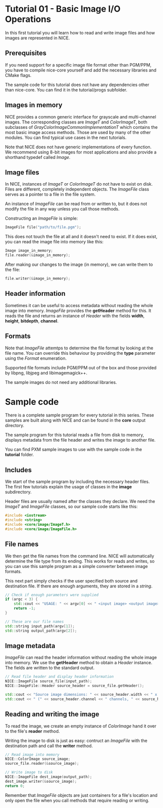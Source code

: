 # Tutorial 01 - Basic Image I/O Operations

In this first tutorial you will learn how to read and write image files and how images are represented in NICE.

## Prerequisites
If you need support for a specific image file format other than PGM/PPM, you have to compile nice-core yourself and add the necessary libraries and CMake flags.

The sample code for this tutorial does not have any dependencies other than nice-core. You can find it in the tutorial/progs subfolder.

## Images in memory
NICE provides a common generic interface for grayscale and multi-channel
images.
The corresponding classes are _ImageT_ and _ColorImageT_, both subclasses of
_GrayColorImageCommonImplementationT_ which contains the most basic image
access methods.
Those are used by many of the other modules.
You can find typical use cases in the next tutorials.

Note that NICE does not have generic implementations of every function.
We recommend using 8-bit images for most applications and also
provide a shorthand typedef called _Image_.

## Image files
In NICE, instances of _ImageT_ or _ColorImageT_ do not have to exist on disk. Files are different, completely independent objects. The _ImageFile_ class serves as a pointer to a file in the file system.

An instance of _ImageFile_ can be read from or written to, but it does not modify the file in any way unless you call those methods.

Constructing an _ImageFile_ is simple:

```c++
ImageFile file("path/to/file.pgm");
```

This does not touch the file at all and it doesn't need to exist. If it does exist, you can read the image file into memory like this:

```c++
Image image_in_memory;
file.reader(&image_in_memory);
```

After making our changes to the image (in memory), we can write them to the file:

```c++
file.writer(&image_in_memory);
```

## Header information
Sometimes it can be useful to access metadata without reading the whole image into memory. _ImageFile_ provides the __getHeader__ method for this. It reads the file and returns an instance of _Header_ with the fields __width__, __height__, __bitdepth__, __channel__.

## Formats
Note that _ImageFile_ attemtps to determine the file format by looking at the file name. You can override this behaviour by providing the __type__ parameter using the _Format_ enumeration.

Supported file formats include PGM/PPM out of the box and those provided by libpng, libjpeg and libimagemagick++.

The sample images do not need any additional libraries.

# Sample code
There is a complete sample program for every tutorial in this series.
These samples are built along with NICE and can be found in the
__core__ output directory.

The sample program for this tutorial reads a file from disk to memory,
displays metadata from the file header and writes the image to another
file.

You can find PXM sample images to use with the sample code
in the __tutorial__ folder.

## Includes
We start of the sample program by including the necessary header files.
The first few tutorials explain the usage of classes in the __image__
subdirectory.

Header files are usually named after the classes they declare.
We need the _ImageT_ and _ImageFile_ classes, so our sample code
starts like this:

```c++
#include <iostream>
#include <string>
#include <core/image/ImageT.h>
#include <core/image/ImageFile.h>
```

## File names
We then get the file names from the command line.
NICE will automatically determine the file type from its ending.
This works for reads and writes, so you can use this sample program
as a simple converter between image formats.

This next part simply checks if the user specified both source and
destination file.
If there are enough arguments, they are stored in a _string_.
 
```c++
// Check if enough parameters were supplied
if (argc < 3) {
	std::cout << "USAGE: " << argv[0] << " <input image> <output image>\n";
	return -1;
}	

// These are our file names
std::string input_path(argv[1]);
std::string output_path(argv[2]);
```

## Image metadata
_ImageFile_ can read the header information without reading the whole image
into memory.
We use the __getHeader__ method to obtain a _Header_ instance.
The fields are written to the standard output.

```c++
// Read file header and display header information
NICE::ImageFile source_file(input_path);
NICE::ImageFile::Header source_header = source_file.getHeader();

std::cout << "Source image dimensions: " << source_header.width << " x " << source_header.height;
std::cout << " (" << source_header.channel << " channels, " << source_header.bitdepth << " bpp)\n";
```

## Reading and writing the image
To read the image, we create an empty instance of _ColorImage_ hand it over
to the file's __reader__ method.

Writing the image to disk is just as easy: contruct an _ImageFile_ with the
destination path and call the __writer__ method.

```c++
// Read image into memory
NICE::ColorImage source_image;
source_file.reader(&source_image);

// Write image to disk
NICE::ImageFile dest_image(output_path);
dest_image.writer(&source_image);
return 0;
```

Remember that _ImageFile_ objects are just containers for a file's location
and only open the file when you call methods that require reading or writing.
